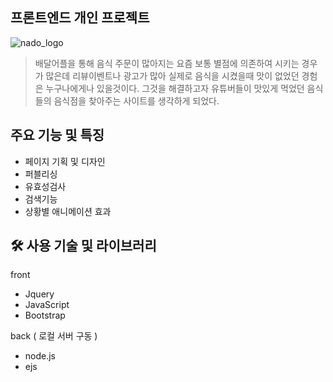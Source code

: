 ## **프론트엔드 개인 프로젝트**

![nado_logo](https://choronghan.notion.site/image/https%3A%2F%2Fs3-us-west-2.amazonaws.com%2Fsecure.notion-static.com%2F0f7c7d5b-2d35-4c80-88dd-a1dbb89d6c27%2FUntitled.png?table=block&id=e74d2267-9eb1-425b-b3c8-075c401b8ee1&spaceId=20667d02-d231-4e06-baa2-1b3706b70907&width=670&userId=&cache=v2)

> 배달어플을 통해 음식 주문이 많아지는 요즘 보통 별점에 의존하여 시키는 경우가 많은데 리뷰이벤트나 광고가 많아 실제로 음식을 시켰을때 맛이 없었던 경험은 누구나에게나 있을것이다. 그것을 해결하고자 유튜버들이 맛있게 먹었던 음식들의 음식점을 찾아주는 사이트를 생각하게 되었다.
> 

## 주요 기능 및 특징

- 페이지 기획 및 디자인
- 퍼블리싱
- 유효성검사
- 검색기능
- 상황별 애니메이션 효과

## 🛠️ 사용 기술 및 라이브러리

 front

- Jquery
- JavaScript
- Bootstrap

 back ( 로컬 서버 구동 )

- node.js
- ejs


